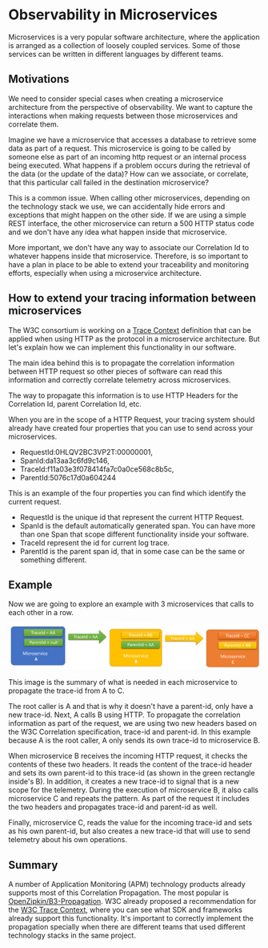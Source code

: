 # Observability in Microservices

Microservices is a very popular software architecture, where the application is arranged as a collection of loosely coupled services. Some of those services can be written in different languages by different teams.

## Motivations

We need to consider special cases when creating a microservice architecture from the perspective of observability. We want to capture the interactions when making requests between those microservices and correlate them.

Imagine we have a microservice that accesses a database to retrieve some data as part of a request. This microservice is going to be called by someone else as part of an incoming http request or an internal process being executed. What happens if a problem occurs during the retrieval of the data (or the update of the data)? How can we associate, or correlate, that this particular call failed in the destination microservice?

This is a common issue. When calling other microservices, depending on the technology stack we use, we can accidentally hide errors and exceptions that might happen on the other side. If we are using a simple REST interface, the other microservice can return a 500 HTTP status code and we don't have any idea what happen inside that microservice.

More important, we don't have any way to associate our Correlation Id to whatever happens inside that microservice. Therefore, is so important to have a plan in place to be able to extend your traceability and monitoring efforts, especially when using a microservice architecture.

## How to extend your tracing information between microservices

The W3C consortium is working on a [Trace Context](https://www.w3.org/TR/trace-context/) definition that can be applied when using HTTP as the protocol in a microservice architecture. But let's explain how we can implement this functionality in our software.

The main idea behind this is to propagate the correlation information between HTTP request so other pieces of software can read this information and correctly correlate telemetry across microservices.

The way to propagate this information is to use HTTP Headers for the Correlation Id, parent Correlation Id, etc.

When you are in the scope of a HTTP Request, your tracing system should already have created four properties that you can use to send across your microservices.

- RequestId:0HLQV2BC3VP2T:00000001,
- SpanId:da13aa3c6fd9c146,
- TraceId:f11a03e3f078414fa7c0a0ce568c8b5c,
- ParentId:5076c17d0a604244

This is an example of the four properties you can find which identify the current request.

- RequestId is the unique id that represent the current HTTP Request.
- SpanId is the default automatically generated span. You can have more than one Span that scope different functionality inside your software.
- TraceId represent the id for current log trace.
- ParentId is the parent span id, that in some case can be the same or something different.

## Example

Now we are going to explore an example with 3 microservices that calls to each other in a row.

![image](./microservices.png)

This image is the summary of what is needed in each microservice to propagate the trace-id from A to C.

The root caller is A and that is why it doesn't have a parent-id, only have a new trace-id. Next, A calls B using HTTP. To propagate the correlation information as part of the request, we are using two new headers based on the W3C Correlation specification, trace-id and parent-id. In this example because A is the root caller, A only sends its own trace-id to microservice B.

When microservice B receives the incoming HTTP request, it checks the contents of these two headers. It reads the content of the trace-id header and sets its own parent-id to this trace-id (as shown in the green rectangle inside's B). In addition, it creates a new trace-id to signal that is a new scope for the telemetry. During the execution of microservice B, it also calls microservice C and repeats the pattern. As part of the request it includes the two headers and propagates trace-id and parent-id as well.

Finally, microservice C, reads the value for the incoming trace-id and sets as his own parent-id, but also creates a new trace-id that will use to send telemetry about his own operations.

## Summary

A number of Application Monitoring (APM) technology products already supports most of this Correlation Propagation. The most popular is [OpenZipkin/B3-Propagation](https://github.com/openzipkin/b3-propagation). W3C already proposed a recommendation for the [W3C Trace Context](https://www.w3.org/blog/2019/12/trace-context-enters-proposed-recommendation/), where you can see what SDK and frameworks already support this functionality. It's important to correctly implement the propagation specially when there are different teams that used different technology stacks in the same project.
